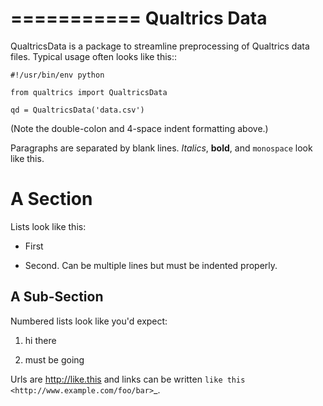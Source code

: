 ===========
Qualtrics Data
===========

QualtricsData is a package to streamline preprocessing of Qualtrics data files. Typical usage
often looks like this::

    #!/usr/bin/env python

    from qualtrics import QualtricsData

    qd = QualtricsData('data.csv')
       

(Note the double-colon and 4-space indent formatting above.)

Paragraphs are separated by blank lines. *Italics*, **bold**,
and ``monospace`` look like this.


A Section
=========

Lists look like this:

* First

* Second. Can be multiple lines
  but must be indented properly.

A Sub-Section
-------------

Numbered lists look like you'd expect:

1. hi there

2. must be going

Urls are http://like.this and links can be
written `like this <http://www.example.com/foo/bar>`_.
